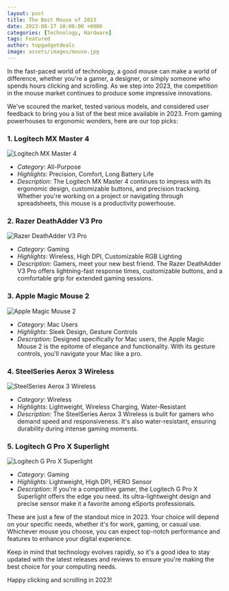 ```yaml
---
layout: post
title: The Best Mouse of 2023
date: 2023-08-27 10:00:00 +0000
categories: [Technology, Hardware]
tags: Featured
author: topgadgetdeals
image: assets/images/mouse.jpg
---
```


In the fast-paced world of technology, a good mouse can make a world of difference, whether you're a gamer, a designer, or simply someone who spends hours clicking and scrolling. As we step into 2023, the competition in the mouse market continues to produce some impressive innovations.

We've scoured the market, tested various models, and considered user feedback to bring you a list of the best mice available in 2023. From gaming powerhouses to ergonomic wonders, here are our top picks:

### 1. **Logitech MX Master 4**
![Logitech MX Master 4](insert-image-url-here)

   - *Category*: All-Purpose
   - *Highlights*: Precision, Comfort, Long Battery Life
   - *Description*: The Logitech MX Master 4 continues to impress with its ergonomic design, customizable buttons, and precision tracking. Whether you're working on a project or navigating through spreadsheets, this mouse is a productivity powerhouse.

### 2. **Razer DeathAdder V3 Pro**
![Razer DeathAdder V3 Pro](insert-image-url-here)

   - *Category*: Gaming
   - *Highlights*: Wireless, High DPI, Customizable RGB Lighting
   - *Description*: Gamers, meet your new best friend. The Razer DeathAdder V3 Pro offers lightning-fast response times, customizable buttons, and a comfortable grip for extended gaming sessions.

### 3. **Apple Magic Mouse 2**
![Apple Magic Mouse 2](insert-image-url-here)

   - *Category*: Mac Users
   - *Highlights*: Sleek Design, Gesture Controls
   - *Description*: Designed specifically for Mac users, the Apple Magic Mouse 2 is the epitome of elegance and functionality. With its gesture controls, you'll navigate your Mac like a pro.

### 4. **SteelSeries Aerox 3 Wireless**
![SteelSeries Aerox 3 Wireless](insert-image-url-here)

   - *Category*: Wireless
   - *Highlights*: Lightweight, Wireless Charging, Water-Resistant
   - *Description*: The SteelSeries Aerox 3 Wireless is built for gamers who demand speed and responsiveness. It's also water-resistant, ensuring durability during intense gaming moments.

### 5. **Logitech G Pro X Superlight**
![Logitech G Pro X Superlight](insert-image-url-here)

   - *Category*: Gaming
   - *Highlights*: Lightweight, High DPI, HERO Sensor
   - *Description*: If you're a competitive gamer, the Logitech G Pro X Superlight offers the edge you need. Its ultra-lightweight design and precise sensor make it a favorite among eSports professionals.

These are just a few of the standout mice in 2023. Your choice will depend on your specific needs, whether it's for work, gaming, or casual use. Whichever mouse you choose, you can expect top-notch performance and features to enhance your digital experience.

Keep in mind that technology evolves rapidly, so it's a good idea to stay updated with the latest releases and reviews to ensure you're making the best choice for your computing needs.

Happy clicking and scrolling in 2023!
